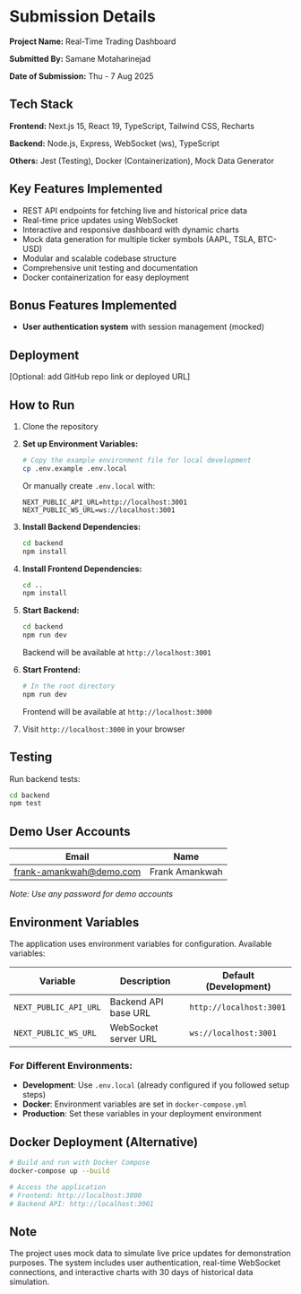 # Submission Details

**Project Name:** Real-Time Trading Dashboard

**Submitted By:** Samane Motaharinejad

**Date of Submission:** Thu - 7 Aug 2025

## Tech Stack

**Frontend:** Next.js 15, React 19, TypeScript, Tailwind CSS, Recharts

**Backend:** Node.js, Express, WebSocket (ws), TypeScript

**Others:** Jest (Testing), Docker (Containerization), Mock Data Generator

## Key Features Implemented

- REST API endpoints for fetching live and historical price data
- Real-time price updates using WebSocket
- Interactive and responsive dashboard with dynamic charts
- Mock data generation for multiple ticker symbols (AAPL, TSLA, BTC-USD)
- Modular and scalable codebase structure
- Comprehensive unit testing and documentation
- Docker containerization for easy deployment

## Bonus Features Implemented

- **User authentication system** with session management (mocked)

## Deployment
[Optional: add GitHub repo link or deployed URL]

## How to Run

1. Clone the repository
2. **Set up Environment Variables:**
   ```bash
   # Copy the example environment file for local development
   cp .env.example .env.local
   ```
   Or manually create `.env.local` with:
   ```
   NEXT_PUBLIC_API_URL=http://localhost:3001
   NEXT_PUBLIC_WS_URL=ws://localhost:3001
   ```
3. **Install Backend Dependencies:**
   ```bash
   cd backend
   npm install
   ```
4. **Install Frontend Dependencies:**
   ```bash
   cd ..
   npm install
   ```
5. **Start Backend:**
   ```bash
   cd backend
   npm run dev
   ```
   Backend will be available at `http://localhost:3001`

6. **Start Frontend:**
   ```bash
   # In the root directory
   npm run dev
   ```
   Frontend will be available at `http://localhost:3000`

6. Visit `http://localhost:3000` in your browser

## Testing

Run backend tests:
```bash
cd backend
npm test
```

## Demo User Accounts

| Email | Name |
|-------|------|
| frank-amankwah@demo.com | Frank Amankwah |

*Note: Use any password for demo accounts*

## Environment Variables

The application uses environment variables for configuration. Available variables:

| Variable | Description | Default (Development) |
|----------|-------------|----------------------|
| `NEXT_PUBLIC_API_URL` | Backend API base URL | `http://localhost:3001` |
| `NEXT_PUBLIC_WS_URL` | WebSocket server URL | `ws://localhost:3001` |

### For Different Environments:

- **Development**: Use `.env.local` (already configured if you followed setup steps)
- **Docker**: Environment variables are set in `docker-compose.yml`
- **Production**: Set these variables in your deployment environment

## Docker Deployment (Alternative)

```bash
# Build and run with Docker Compose
docker-compose up --build

# Access the application
# Frontend: http://localhost:3000
# Backend API: http://localhost:3001
```

## Note

The project uses mock data to simulate live price updates for demonstration purposes. The system includes user authentication, real-time WebSocket connections, and interactive charts with 30 days of historical data simulation.
